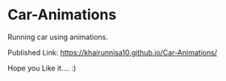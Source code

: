 # Car-Animations
Running car using animations.

Published Link: https://khairunnisa10.github.io/Car-Animations/

Hope you Like it.... :) 
